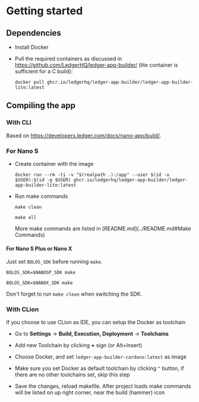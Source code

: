 # Getting started

## Dependencies

- Install Docker
- Pull the required containers as discussed in https://github.com/LedgerHQ/ledger-app-builder/ (lite container is sufficient for a C build):

  `docker pull ghcr.io/ledgerhq/ledger-app-builder/ledger-app-builder-lite:latest`

## Compiling the app

### With CLI

Based on https://developers.ledger.com/docs/nano-app/build/.

### For Nano S

- Create container with the image

  `docker run --rm -ti -v "$(realpath .):/app" --user $(id -u $USER):$(id -g $USER) ghcr.io/ledgerhq/ledger-app-builder/ledger-app-builder-lite:latest`

- Run make commands

  `make clean`

  `make all`

  More make commands are listed in [README.md](../README.md#Make Commands)

#### For Nano S Plus or Nano X

Just set `BOLOS_SDK` before running `make`.

  `BOLOS_SDK=$NANOSP_SDK make`

  `BOLOS_SDK=$NANOX_SDK make`

Don't forget to run `make clean` when switching the SDK.

### With CLion

If you choose to use CLion as IDE, you can setup the Docker as toolchain
- Go to **Settings** -> **Build, Execution, Deployment** -> **Toolchains**

- Add new Toolchain by clicking **+** sign (or Alt+Insert)

- Choose Docker, and set `ledger-app-builder-cardano:latest` as image

- Make sure you set Docker as default toolchain by clicking `^` button, if there are no other toolchains set, skip this
step

- Save the changes, reload makefile. After project loads make commands will be listed on up right corner, near the build (hammer) icon
